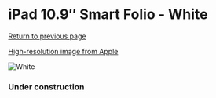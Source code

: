 # iPad 10.9″ Smart Folio - White

[Return to previous page](/ipad_10)

[High-resolution image from Apple](https://store.storeimages.cdn-apple.com/8756/as-images.apple.com/is/MQDQ3?wid=4500&hei=4500&fmt=png)

<div style="width: 384px"><img src="/everypreview/MQDQ3.png" alt="White"></div>

### Under construction
